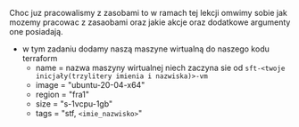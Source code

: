 Choc juz pracowalismy z zasobami to w ramach tej lekcji omwimy sobie jak mozemy pracowac z zasaobami oraz jakie akcje oraz dodatkowe argumenty one posiadają.

- w tym zadaniu dodamy naszą maszyne wirtualną do naszego kodu terraform
    - name = nazwa maszyny wirtualnej niech zaczyna sie od `sft-<twoje inicjały(trzylitery imienia i nazwiska)>-vm`
    - image = "ubuntu-20-04-x64"
    - region = "fra1"
    - size = "s-1vcpu-1gb"
    - tags = "stf, `<imie_nazwisko>`"